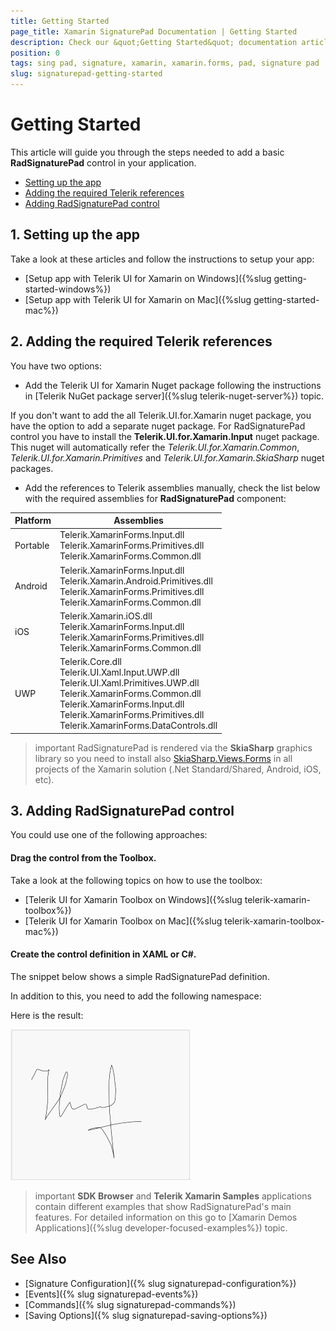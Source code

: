 ```yaml
---
title: Getting Started
page_title: Xamarin SignaturePad Documentation | Getting Started
description: Check our &quot;Getting Started&quot; documentation article for Telerik SignaturePad for Xamarin control.
position: 0
tags: sing pad, signature, xamarin, xamarin.forms, pad, signature pad
slug: signaturepad-getting-started
---
```


# Getting Started

This article will guide you through the steps needed to add a basic **RadSignaturePad** control in your application.

* [Setting up the app](#1-setting-up-the-app)
* [Adding the required Telerik references](#2-adding-the-required-telerik-references)
* [Adding RadSignaturePad control](#3-adding-radsignaturepad-control)

## 1. Setting up the app

Take a look at these articles and follow the instructions to setup your app:

- [Setup app with Telerik UI for Xamarin on Windows]({%slug getting-started-windows%})
- [Setup app with Telerik UI for Xamarin on Mac]({%slug getting-started-mac%})

## 2. Adding the required Telerik references

You have two options:

* Add the Telerik UI for Xamarin Nuget package following the instructions in [Telerik NuGet package server]({%slug telerik-nuget-server%}) topic.

If you don't want to add the all Telerik.UI.for.Xamarin nuget package, you have the option to add a separate nuget package. For RadSignaturePad control you have to install the **Telerik.UI.for.Xamarin.Input** nuget package. This nuget will automatically refer the *Telerik.UI.for.Xamarin.Common*, *Telerik.UI.for.Xamarin.Primitives* and *Telerik.UI.for.Xamarin.SkiaSharp* nuget packages.

* Add the references to Telerik assemblies manually, check the list below with the required assemblies for **RadSignaturePad** component:

| Platform | Assemblies |
| -------- | ---------- |
| Portable | Telerik.XamarinForms.Input.dll <br/>Telerik.XamarinForms.Primitives.dll <br/>Telerik.XamarinForms.Common.dll|
| Android  | Telerik.XamarinForms.Input.dll <br/>Telerik.Xamarin.Android.Primitives.dll <br/>Telerik.XamarinForms.Primitives.dll <br/>Telerik.XamarinForms.Common.dll  |
| iOS      | Telerik.Xamarin.iOS.dll <br/>Telerik.XamarinForms.Input.dll <br/>Telerik.XamarinForms.Primitives.dll <br/>Telerik.XamarinForms.Common.dll  |
| UWP      | Telerik.Core.dll <br/> Telerik.UI.Xaml.Input.UWP.dll <br/>Telerik.UI.Xaml.Primitives.UWP.dll <br/>Telerik.XamarinForms.Common.dll <br/>Telerik.XamarinForms.Input.dll <br/>Telerik.XamarinForms.Primitives.dll <br/>Telerik.XamarinForms.DataControls.dll |

>important RadSignaturePad is rendered via the **SkiaSharp** graphics library so you need to install also [SkiaSharp.Views.Forms](https://www.nuget.org/packages/SkiaSharp.Views.Forms) in all projects of the Xamarin solution (.Net Standard/Shared, Android, iOS, etc).

## 3. Adding RadSignaturePad control

You could use one of the following approaches:

#### Drag the control from the Toolbox. 

Take a look at the following topics on how to use the toolbox:

* [Telerik UI for Xamarin Toolbox on Windows]({%slug telerik-xamarin-toolbox%})
* [Telerik UI for Xamarin Toolbox on Mac]({%slug telerik-xamarin-toolbox-mac%})
	
#### Create the control definition in XAML or C#.

The snippet below shows a simple RadSignaturePad definition.

<snippet id='signaturepad-getting-started-xaml'/>
<snippet id='signaturepad-getting-started-csharp'/>

In addition to this, you need to add the following namespace:

<snippet id='xmlns-telerikinput'/>
<snippet id='ns-telerikinput'/>

Here is the result:

![SignaturePad Getting Started Example](images/signaturepad-getting-started.png)

>important **SDK Browser** and **Telerik Xamarin Samples** applications contain different examples that show RadSignaturePad's main features. For detailed information on this go to [Xamarin Demos Applications]({%slug developer-focused-examples%}) topic.

## See Also

- [Signature Configuration]({% slug signaturepad-configuration%})
- [Events]({% slug signaturepad-events%})
- [Commands]({% slug signaturepad-commands%})
- [Saving Options]({% slug signaturepad-saving-options%})